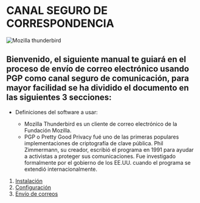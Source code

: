 # **CANAL SEGURO DE CORRESPONDENCIA**

![Mozilla thunderbird](https://upload.wikimedia.org/wikipedia/commons/f/f7/Mozilla_Thunderbird_logo.png)

## Bienvenido, el siguiente manual te guiará en el proceso de envío de correo electrónico usando PGP como canal seguro de comunicación, para mayor facilidad se ha dividido el documento en las siguientes 3 secciones:

  * Definiciones del software a usar:
  
      * Mozilla Thunderbird es un cliente de correo electrónico de la Fundación Mozilla.
      * PGP o Pretty Good Privacy fué uno de las primeras populares implementaciones de criptografía de clave pública. Phil Zimmermann, su creador, escribió el programa en 1991 para ayudar a activistas a proteger sus comunicaciones. Fue investigado formalmente por el gobierno de los EE.UU. cuando el programa se extendió internacionalmente.

1. [Instalación](./instalacion_correspondencia.md)
2. [Configuración](./configuracion_correspondencia.md)
3. [Envío de correos](./enviando_correspondencia.md)

